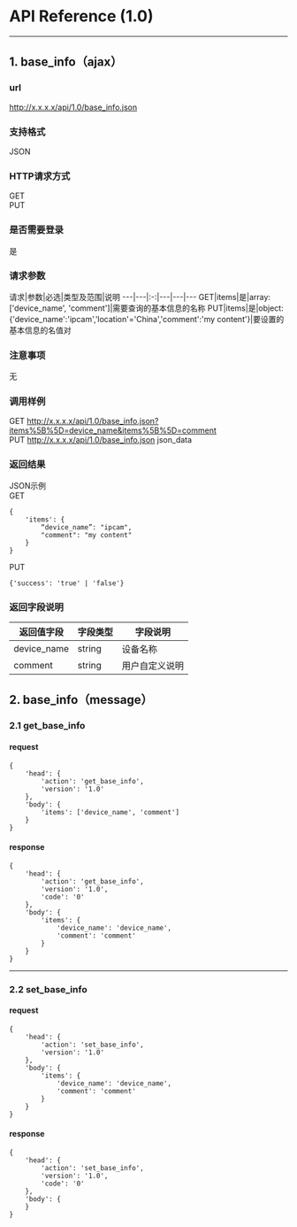 # API Reference (1.0)
---

## 1. base_info（ajax）

### url
http://x.x.x.x/api/1.0/base_info.json

### 支持格式
JSON

### HTTP请求方式
GET  
PUT

### 是否需要登录
是

### 请求参数
 请求|参数|必选|类型及范围|说明
---|---|:-:|---|---|---
GET|items|是|array: ['device_name', 'comment']|需要查询的基本信息的名称
PUT|items|是|object: {'device_name':'ipcam','location'='China','comment':'my content'}|要设置的基本信息的名值对

### 注意事项
无

### 调用样例
GET http://x.x.x.x/api/1.0/base_info.json?items%5B%5D=device_name&items%5B%5D=comment  
PUT http://x.x.x.x/api/1.0/base_info.json json_data

### 返回结果
JSON示例  
GET

	{
		'items': {
			“device_name”: "ipcam",
			"comment": "my content"
		}
	}
	
PUT

	{'success': 'true' | 'false'}
	
### 返回字段说明
返回值字段|字段类型|字段说明
---|---|---
device_name|string|设备名称
comment|string|用户自定义说明

## 2. base_info（message）

### 2.1 get_base_info
#### request
    {
		'head': {
            'action': 'get_base_info',
            'version': '1.0'
		},
        'body': {
            'items': ['device_name', 'comment']
        }
    }
#### response
    {
		'head': {
            'action': 'get_base_info',
            'version': '1.0',
            'code': '0'
		},
        'body': {
            'items': {
                'device_name': 'device_name',
                'comment': 'comment'
			}
        }
    }
---
### 2.2 set_base_info
#### request
    {
		'head': {
            'action': 'set_base_info',
            'version': '1.0'
        },
        'body': {
			'items': {
                'device_name': 'device_name',
                'comment': 'comment'
			}
		}
    }
#### response
    {
		'head': {
            'action': 'set_base_info',
            'version': '1.0',
			'code': '0'
		},
        'body': {
		}
    }
